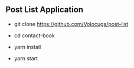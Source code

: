  ## Post List Application

 - git clone https://github.com/Volocuga/post-list
 
 - cd contact-book
 
 - yarn install
 
 - yarn start